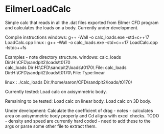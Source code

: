 # EilmerLoadCalc

Simple calc that reads in all the .dat files exported from Eilmer CFD program and calculates the loads on a body.
Currently under development.



Compile instructions
windows: g++ -Wall -o calc_loads.exe -std=c++17 LoadCalc.cpp
linux  : g++ -Wall -o calc_loads.exe -std=c++17 LoadCalc.cpp -lstdc++fs
 
Examples - note directory structure.
windows: calc_loads Dir:H:\CFD\sandpit2\loads\t0170\
          calc_loads Dir:H:\CFD\sandpit2\loads\t0170\ File:<output file name>
          calc_loads Dir:H:\CFD\sandpit2\loads\t0170\ File:<output file name> Type:linear
          
linux  : ./calc_loads Dir:/home/aaron/CFD/sandpit2/loads/t0170/

Currently tested:
      Load calc on axisymmetric body.  

Remaining to be tested:
      Load calc on linear body.
      Load calc on 3D body.

Under development:
      Calculate the coefficient of drag - notes - calculates area on axisymmetric body properly and Cd aligns with excel checks.
      TODO - density and speed are currently hard coded - need to add these to the args or parse some other file to extract them.
      
      




